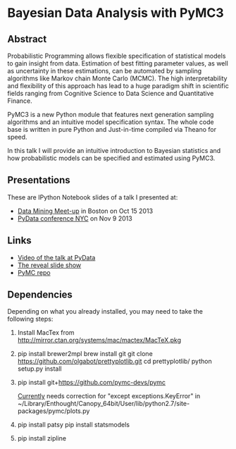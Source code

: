 Bayesian Data Analysis with PyMC3
=================================

Abstract
--------

Probabilistic Programming allows flexible specification of statistical models to gain insight from data. Estimation of best fitting parameter values, as well as uncertainty in these estimations, can be automated by sampling algorithms like Markov chain Monte Carlo (MCMC). The high interpretability and flexibility of this approach has lead to a huge paradigm shift in scientific fields ranging from Cognitive Science to Data Science and Quantitative Finance.

PyMC3 is a new Python module that features next generation sampling algorithms and an intuitive model specification syntax. The whole code base is written in pure Python and Just-in-time compiled via Theano for speed.

In this talk I will provide an intuitive introduction to Bayesian statistics and how probabilistic models can be specified and estimated using PyMC3.

Presentations
-------------

These are IPython Notebook slides of a talk I presented at:
* [Data Mining Meet-up](http://www.meetup.com/Boston-Data-Mining/events/144148692/) in Boston on Oct 15 2013 
* [PyData conference NYC](https://vimeo.com/79518830) on Nov 9 2013

Links
-----

* [Video of the talk at PyData](https://vimeo.com/79518830)
* [The reveal slide show](https://rawgithub.com/twiecki/pymc3_talk/master/bayesian_pymc3.slides.html)
* [PyMC repo](https://github.com/pymc-devs/pymc)

Dependencies
------------

Depending on what you already installed, you may need to take the
following steps:

1. Install MacTex from
   http://mirror.ctan.org/systems/mac/mactex/MacTeX.pkg
   
2. pip install brewer2mpl
   brew install git
   git clone https://github.com/olgabot/prettyplotlib.git
   cd prettyplotlib/
   python setup.py install

3. pip install git+https://github.com/pymc-devs/pymc

   [Currently](https://github.com/pymc-devs/pymc/issues/483) needs
   correction for "except exceptions.KeyError" in
   ~/Library/Enthought/Canopy_64bit/User/lib/python2.7/site-packages/pymc/plots.py

4. pip install patsy
   pip install statsmodels

5. pip install zipline

